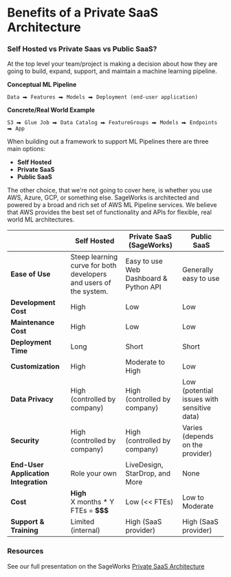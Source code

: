# Benefits of a Private SaaS Architecture


### Self Hosted vs Private Saas vs Public SaaS?
At the top level your team/project is making a decision about how they are going to build, expand, support, and maintain a machine learning pipeline.

**Conceptual ML Pipeline**

```
Data ⮕ Features ⮕ Models ⮕ Deployment (end-user application)
```


**Concrete/Real World Example**

```
S3 ⮕ Glue Job ⮕ Data Catalog ⮕ FeatureGroups ⮕ Models ⮕ Endpoints ⮕ App
```

When building out a framework to support ML Pipelines there are three main options:

- **Self Hosted**
- **Private SaaS**
- **Public SaaS**

The other choice, that we're not going to cover here, is whether you use AWS, Azure, GCP, or something else. SageWorks is architected and powered by a broad and rich set of AWS ML Pipeline services. We believe that AWS provides the best set of functionality and APIs for flexible, real world ML architectures.


|       | **Self Hosted**   | **Private SaaS (SageWorks)** | **Public SaaS**                                    |
|-------|-------------------|------------------------------|----------------|
| **Ease of Use**        | Steep learning curve for both developers and users of the system.                  | Easy to use Web Dashboard & Python API    | Generally easy to use                         |
| **Development Cost**   | High                                  | Low                                  | Low                                           |
| **Maintenance Cost**   | High                                  | Low                                  | Low                                           |
| **Deployment Time**    | Long                                  | Short                                  | Short                                         |
| **Customization**      | High                                  | Moderate to High                          | Low                              |
| **Data Privacy**       | High (controlled by company)          | High (controlled by company)              | Low (potential issues with sensitive data)    |
| **Security**           | High (controlled by company)          | High (controlled by company)              | Varies (depends on the provider)              |
| **End-User Application Integration**           | Role your own          | LiveDesign, StarDrop, and More              | None |
| **Cost**    | **High** <br>X months * Y FTEs = **$$$** | Low (<< FTEs)                          | Low to Moderate  |
| **Support & Training** | Limited (internal)                    | High (SaaS provider)      | High (SaaS provider)              |

### Resources
See our full presentation on the SageWorks [Private SaaS Architecture](https://docs.google.com/presentation/d/1f_1gmE4-UAeUDDsoNdzK_d_MxALFXIkxORZwbJBjPq4/edit?usp=sharing``)